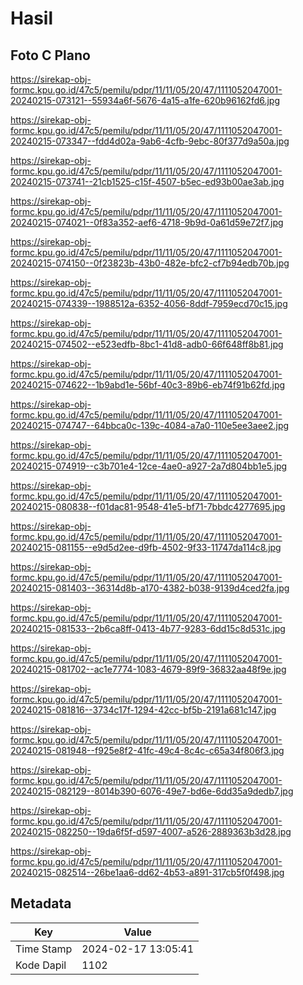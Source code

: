 # Hasil

## Foto C Plano

https://sirekap-obj-formc.kpu.go.id/47c5/pemilu/pdpr/11/11/05/20/47/1111052047001-20240215-073121--55934a6f-5676-4a15-a1fe-620b96162fd6.jpg

https://sirekap-obj-formc.kpu.go.id/47c5/pemilu/pdpr/11/11/05/20/47/1111052047001-20240215-073347--fdd4d02a-9ab6-4cfb-9ebc-80f377d9a50a.jpg

https://sirekap-obj-formc.kpu.go.id/47c5/pemilu/pdpr/11/11/05/20/47/1111052047001-20240215-073741--21cb1525-c15f-4507-b5ec-ed93b00ae3ab.jpg

https://sirekap-obj-formc.kpu.go.id/47c5/pemilu/pdpr/11/11/05/20/47/1111052047001-20240215-074021--0f83a352-aef6-4718-9b9d-0a61d59e72f7.jpg

https://sirekap-obj-formc.kpu.go.id/47c5/pemilu/pdpr/11/11/05/20/47/1111052047001-20240215-074150--0f23823b-43b0-482e-bfc2-cf7b94edb70b.jpg

https://sirekap-obj-formc.kpu.go.id/47c5/pemilu/pdpr/11/11/05/20/47/1111052047001-20240215-074339--1988512a-6352-4056-8ddf-7959ecd70c15.jpg

https://sirekap-obj-formc.kpu.go.id/47c5/pemilu/pdpr/11/11/05/20/47/1111052047001-20240215-074502--e523edfb-8bc1-41d8-adb0-66f648ff8b81.jpg

https://sirekap-obj-formc.kpu.go.id/47c5/pemilu/pdpr/11/11/05/20/47/1111052047001-20240215-074622--1b9abd1e-56bf-40c3-89b6-eb74f91b62fd.jpg

https://sirekap-obj-formc.kpu.go.id/47c5/pemilu/pdpr/11/11/05/20/47/1111052047001-20240215-074747--64bbca0c-139c-4084-a7a0-110e5ee3aee2.jpg

https://sirekap-obj-formc.kpu.go.id/47c5/pemilu/pdpr/11/11/05/20/47/1111052047001-20240215-074919--c3b701e4-12ce-4ae0-a927-2a7d804bb1e5.jpg

https://sirekap-obj-formc.kpu.go.id/47c5/pemilu/pdpr/11/11/05/20/47/1111052047001-20240215-080838--f01dac81-9548-41e5-bf71-7bbdc4277695.jpg

https://sirekap-obj-formc.kpu.go.id/47c5/pemilu/pdpr/11/11/05/20/47/1111052047001-20240215-081155--e9d5d2ee-d9fb-4502-9f33-11747da114c8.jpg

https://sirekap-obj-formc.kpu.go.id/47c5/pemilu/pdpr/11/11/05/20/47/1111052047001-20240215-081403--36314d8b-a170-4382-b038-9139d4ced2fa.jpg

https://sirekap-obj-formc.kpu.go.id/47c5/pemilu/pdpr/11/11/05/20/47/1111052047001-20240215-081533--2b6ca8ff-0413-4b77-9283-6dd15c8d531c.jpg

https://sirekap-obj-formc.kpu.go.id/47c5/pemilu/pdpr/11/11/05/20/47/1111052047001-20240215-081702--ac1e7774-1083-4679-89f9-36832aa48f9e.jpg

https://sirekap-obj-formc.kpu.go.id/47c5/pemilu/pdpr/11/11/05/20/47/1111052047001-20240215-081816--3734c17f-1294-42cc-bf5b-2191a681c147.jpg

https://sirekap-obj-formc.kpu.go.id/47c5/pemilu/pdpr/11/11/05/20/47/1111052047001-20240215-081948--f925e8f2-41fc-49c4-8c4c-c65a34f806f3.jpg

https://sirekap-obj-formc.kpu.go.id/47c5/pemilu/pdpr/11/11/05/20/47/1111052047001-20240215-082129--8014b390-6076-49e7-bd6e-6dd35a9dedb7.jpg

https://sirekap-obj-formc.kpu.go.id/47c5/pemilu/pdpr/11/11/05/20/47/1111052047001-20240215-082250--19da6f5f-d597-4007-a526-2889363b3d28.jpg

https://sirekap-obj-formc.kpu.go.id/47c5/pemilu/pdpr/11/11/05/20/47/1111052047001-20240215-082514--26be1aa6-dd62-4b53-a891-317cb5f0f498.jpg


## Metadata

| Key        | Value               |
| ---------- | ------------------- |
| Time Stamp | 2024-02-17 13:05:41 |
| Kode Dapil | 1102                |



